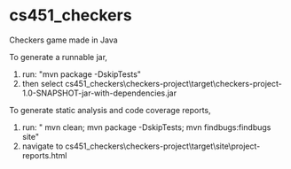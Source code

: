# cs451_checkers
Checkers game made in Java

To generate a runnable jar, 
1. run: "mvn package -DskipTests" 
2. then select cs451_checkers\checkers-project\target\checkers-project-1.0-SNAPSHOT-jar-with-dependencies.jar

To generate static analysis and code coverage reports,
1. run: " mvn clean; mvn package -DskipTests; mvn findbugs:findbugs site"
2. navigate to cs451_checkers\checkers-project\target\site\project-reports.html